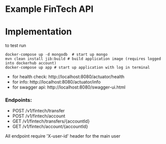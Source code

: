 # Example FinTech API

# Implementation

to test run 

```
docker-compose up -d mongodb  # start up mongo
mvn clean install jib:build # build application image (requires logged into dockerhub account)
docker-compose up app # start up application with log in terminal
```

* for health check: http://localhost:8080/actuator/health
* for info: http://localhost:8080/actuator/info
* for swagger api: http://localhost:8080/swagger-ui.html

### Endpoints:

* POST /v1/fintech/transfer
* POST /v1/fintech/account
* GET /v1/fintech/transfers/{accountId}
* GET /v1/fintech/account/{accountId}

All endpoint require 'X-user-id' header for the main user
